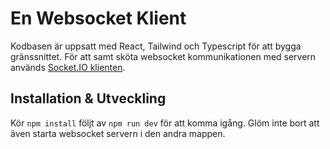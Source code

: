 # En Websocket Klient

Kodbasen är uppsatt med React, Tailwind och Typescript för att bygga gränssnittet. För att samt sköta websocket kommunikationen med servern används [Socket.IO klienten](https://socket.io/docs/v4/client-socket-instance/).

## Installation & Utveckling

Kör `npm install` följt av `npm run dev` för att komma igång. Glöm inte bort att även starta websocket servern i den andra mappen.
